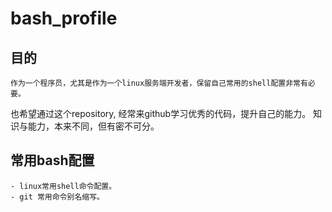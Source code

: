 # bash_profile
## 目的
    作为一个程序员，尤其是作为一个linux服务端开发者，保留自己常用的shell配置非常有必要。
也希望通过这个repository, 经常来github学习优秀的代码，提升自己的能力。
    知识与能力，本来不同，但有密不可分。
## 常用bash配置
    - linux常用shell命令配置。
    - git 常用命令别名缩写。
